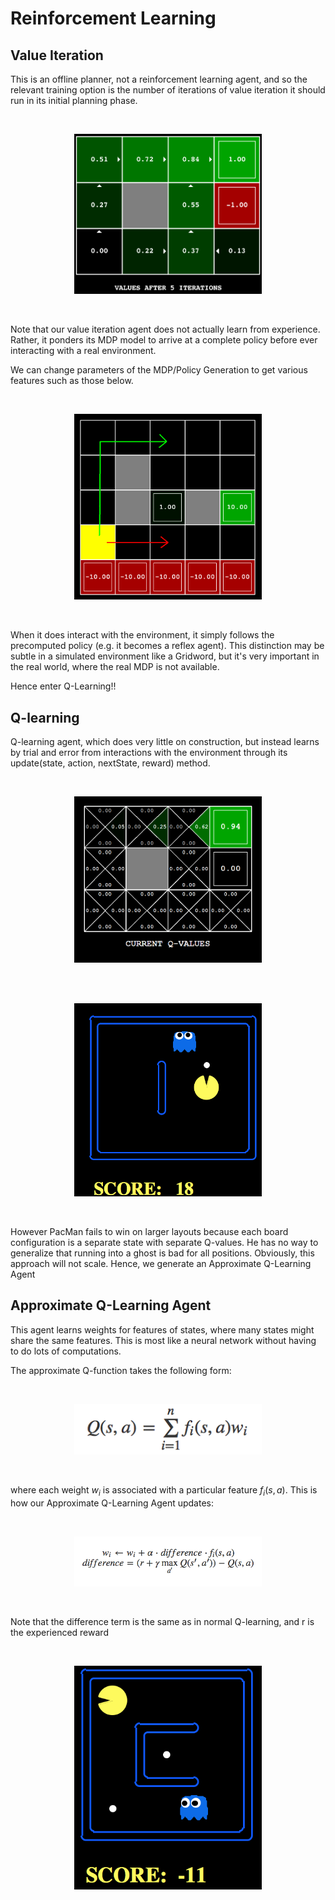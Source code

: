 # Reinforcement Learning

## Value Iteration
This is an offline planner, not a reinforcement learning agent, and so the
relevant training option is the number of iterations of value iteration
it should run in its initial planning phase.

</br>
<p align="center">
<img src="/reinforcement/imgs/value.png" alt="value" width="300px"/>
</p>
</br>

Note that our value iteration agent does not actually learn from experience.
Rather, it ponders its MDP model to arrive at a complete policy before
ever interacting with a real environment.

We can change parameters of the MDP/Policy Generation to get various features
such as those below.

</br>
<p align="center">
<img src="/reinforcement/imgs/discountgrid.png" alt="value" width="300px"/>
</p>
</br>

When it does interact with the environment, it simply follows the
precomputed policy (e.g. it becomes a reflex agent). This distinction may be
subtle in a simulated environment like a Gridword, but it's very important
in the real world, where the real MDP is not available.

Hence enter Q-Learning!!

## Q-learning
Q-learning agent, which does very little on construction, but instead learns by
trial and error from interactions with the environment through its
update(state, action, nextState, reward) method.

</br>
<p align="center">
<img src="/reinforcement/imgs/q-learning.png" alt="qlearn" width="300px"/>
</p>
</br>

</br>
<p align="center">
<img src="/reinforcement/imgs/QLearn_Pac.png" alt="qlearn" width="300px"/>
</p>
</br>

However PacMan fails to win on larger layouts because each board configuration
is a separate state with separate Q-values. He has no way to generalize that
running into a ghost is bad for all positions. Obviously, this approach
will not scale. Hence, we generate an Approximate Q-Learning Agent

## Approximate Q-Learning Agent
This agent learns weights for features of states, where many states might
share the same features. This is most like a neural network without having
to do lots of computations.

The approximate Q-function
takes the following form:

</br>
<p align="center">
<img src="/reinforcement/imgs/q_learn_eq.png" alt="aqlearn" width="300px"/>
</p>
</br>

where each weight $w_i$ is associated with a particular feature $f_i(s,a)$. This is
how our Approximate Q-Learning Agent updates:

</br>
<p align="center">
<img src="/reinforcement/imgs/update_fun.png" alt="aqlearn" width="300px"/>
</p>
</br>

Note that the difference term is the same as in normal Q-learning, and r
is the experienced reward

</br>
<p align="center">
<img src="/reinforcement/imgs/ApproxQLearn.png" alt="aqlearn" width="300px"/>
</p>
</br>
